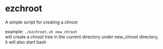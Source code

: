# ezchroot
A simple script for creating a chroot

example: `./ezchroot.sh new_chroot`  
will create a chroot tree in the current directory under new_chroot directory, it will also start bash

